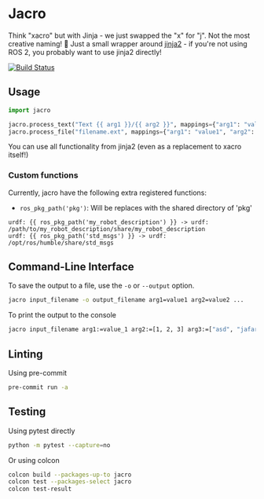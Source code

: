 # Jacro

Think "xacro" but with Jinja - we just swapped the "x" for "j". Not the most creative naming! 🤷 Just a small wrapper around [jinja2](https://jinja.palletsprojects.com/en/stable/) - if you're not using ROS 2, you probably want to use jinja2 directly!

[![Build Status](https://github.com/JafarAbdi/jacro/actions/workflows/build_and_test.yaml/badge.svg)](https://github.com/JafarAbdi/jacro/actions/workflows/build_and_test.yaml)

## Usage

```python
import jacro

jacro.process_text("Text {{ arg1 }}/{{ arg2 }}", mappings={"arg1": "value1", "arg2": "value2"})
jacro.process_file("filename.ext", mappings={"arg1": "value1", "arg2": "value2"})
```

You can use all functionality from jinja2 (even as a replacement to xacro itself!)

### Custom functions

Currently, jacro have the following extra registered functions:

- `ros_pkg_path('pkg')`: Will be replaces with the shared directory of 'pkg'

```
urdf: {{ ros_pkg_path('my_robot_description') }} -> urdf: /path/to/my_robot_description/share/my_robot_description
urdf: {{ ros_pkg_path('std_msgs') }} -> urdf: /opt/ros/humble/share/std_msgs
```

## Command-Line Interface

To save the output to a file, use the `-o` or `--output` option.

```bash
jacro input_filename -o output_filename arg1=value1 arg2=value2 ...
```

To print the output to the console

```bash
jacro input_filename arg1:=value_1 arg2:=[1, 2, 3] arg3:=["asd", "jafar"] ...
```

## Linting

Using pre-commit

```bash
pre-commit run -a
```

## Testing

Using pytest directly

```bash
python -m pytest --capture=no
```

Or using colcon

```bash
colcon build --packages-up-to jacro
colcon test --packages-select jacro
colcon test-result
```
